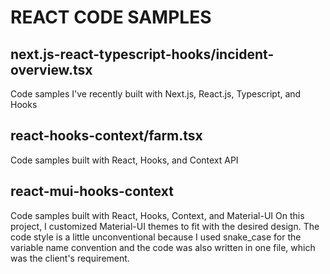 # REACT CODE SAMPLES

## next.js-react-typescript-hooks/incident-overview.tsx
Code samples I've recently built with Next.js, React.js, Typescript, and Hooks

## react-hooks-context/farm.tsx
Code samples built with React, Hooks, and Context API

## react-mui-hooks-context
Code samples built with React, Hooks, Context, and Material-UI
On this project, I customized Material-UI themes to fit with the desired design. The code style is a little unconventional because I used snake_case for the variable name convention and the code was also written in one file, which was the client's requirement.
